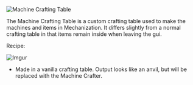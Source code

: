 ![Machine Crafting Table](https://i.imgur.com/2wIy7hw.png?1)

The Machine Crafting Table is a custom crafting table used to make the machines and items in Mechanization. It differs slightly from a normal crafting table in that items remain inside when leaving the gui.

Recipe:

![Imgur](https://i.imgur.com/UGB0qmh.png)
* Made in a vanilla crafting table. Output looks like an anvil, but will be replaced with the Machine Crafter.